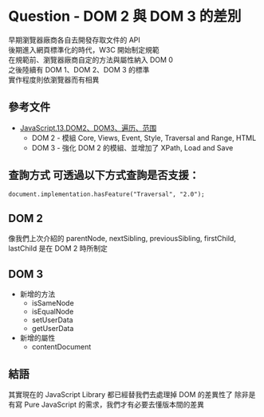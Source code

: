 # Question - DOM 2 與 DOM 3 的差別

早期瀏覽器廠商各自去開發存取文件的 API<br>
後期進入網頁標準化的時代，W3C 開始制定規範<br>
在規範前、瀏覽器廠商自定的方法與屬性納入 DOM 0<br>
之後陸續有 DOM 1、DOM 2、DOM 3 的標準<br>
實作程度則依瀏覽器而有相異<br>


## 參考文件

* [JavaScript.13.DOM2、DOM3、遍历、范围](http://blog.qinyip.com/2011/04/24/405/)
  * DOM 2 - 模組 Core, Views, Event, Style, Traversal and Range, HTML
  * DOM 3 - 強化 DOM 2 的模組、並增加了 XPath, Load and Save

## 查詢方式 可透過以下方式查詢是否支援：

    document.implementation.hasFeature("Traversal", "2.0");

## DOM 2

像我們上次介紹的 parentNode, nextSibling, previousSibling, firstChild, lastChild
是在 DOM 2 時所制定

## DOM 3

* 新增的方法
  * isSameNode
  * isEqualNode
  * setUserData
  * getUserData
* 新增的屬性
  * contentDocument

## 結語

其實現在的 JavaScript Library 都已經替我們去處理掉 DOM 的差異性了
除非是有寫 Pure JavaScript 的需求，我們才有必要去懂版本間的差異

